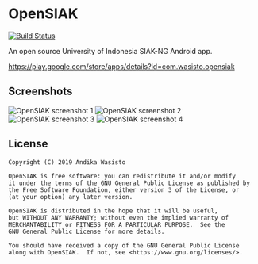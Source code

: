 OpenSIAK
========

[![Build Status](https://travis-ci.com/awasisto/opensiak.svg?branch=master)](https://travis-ci.com/awasisto/opensiak)

An open source University of Indonesia SIAK-NG Android app.

https://play.google.com/store/apps/details?id=com.wasisto.opensiak

Screenshots
-----------

![OpenSIAK screenshot 1](https://lh3.googleusercontent.com/N62OHVlCDQXOJ-a386GM1e8RBQkrP2Zu2aGT2puC4_YgYRQ1_capGb559TZEhcMLxBBU=w720-h310-rw)
![OpenSIAK screenshot 2](https://lh3.googleusercontent.com/ApCuE2imgROIG83VQFo1XYcwtPCwvE6l9H4rY6-P6B4M_gU6Tp_4qrElU9C6d7qUqw=w720-h310-rw)
![OpenSIAK screenshot 3](https://lh3.googleusercontent.com/GG3OkBiWT2KpSRUhqXmW7JSMeTgYkZ_vNRV-rhX3aYzybIwp_W1Oc4ycL8vjQSpeYeHA=w720-h310-rw)
![OpenSIAK screenshot 4](https://lh3.googleusercontent.com/TGl7LgxAGwmyOz1navOwdAqWQ8ZZm-zGl-JWPRc1UQrI1zm4eeMUxLO8MssKR67JwrI=w720-h310-rw)

License
-------

    Copyright (C) 2019 Andika Wasisto

    OpenSIAK is free software: you can redistribute it and/or modify
    it under the terms of the GNU General Public License as published by
    the Free Software Foundation, either version 3 of the License, or
    (at your option) any later version.

    OpenSIAK is distributed in the hope that it will be useful,
    but WITHOUT ANY WARRANTY; without even the implied warranty of
    MERCHANTABILITY or FITNESS FOR A PARTICULAR PURPOSE.  See the
    GNU General Public License for more details.

    You should have received a copy of the GNU General Public License
    along with OpenSIAK.  If not, see <https://www.gnu.org/licenses/>.
